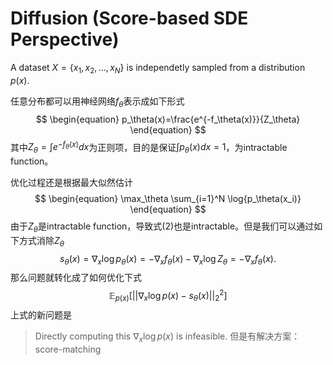 # Diffusion (Score-based SDE Perspective)
A dataset $X=\{x_1, x_2, ..., x_N\}$ is independetly sampled from a distribution $p(x)$.

任意分布都可以用神经网络$f_\theta$表示成如下形式
$$
\begin{equation}
    p_\theta(x)=\frac{e^{-f_\theta(x)}}{Z_\theta}
\end{equation}
$$
其中$Z_\theta=\int e^{-f_\theta(x)} dx$为正则项，目的是保证$\int p_\theta(x)dx=1$，为intractable function。

优化过程还是根据最大似然估计
$$
\begin{equation}
    \max_\theta \sum_{i=1}^N \log{p_\theta(x_i)}
\end{equation}
$$
由于$Z_\theta$是intractable function，导致式(2)也是intractable。但是我们可以通过如下方式消除$Z_\theta$
$$
\begin{equation}
    s_\theta(x)=\nabla_x\log p_\theta(x)=-\nabla_x f_\theta(x) - \nabla_x \log Z_\theta=-\nabla_x f_\theta(x).
\end{equation}
$$
那么问题就转化成了如何优化下式
$$
\begin{equation}
    \mathbb{E}_{p(x)}\left[ \left|\right| \nabla_x \log{p(x)} - s_\theta(x)\left|\right|_2^2 \right]
\end{equation}
$$
上式的新问题是
> Directly computing this $\nabla_x\log{p(x)}$ is infeasible.
> 但是有解决方案：score-matching



